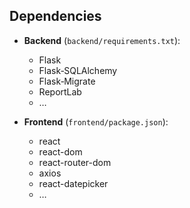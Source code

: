 ## Dependencies

- **Backend** (`backend/requirements.txt`):
  - Flask
  - Flask‑SQLAlchemy
  - Flask‑Migrate
  - ReportLab
  - …

- **Frontend** (`frontend/package.json`):
  - react
  - react-dom
  - react-router-dom
  - axios
  - react-datepicker
  - …
